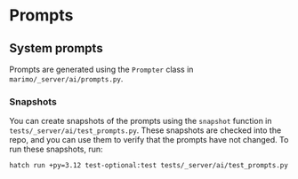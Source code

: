 # Prompts

## System prompts

Prompts are generated using the `Prompter` class in `marimo/_server/ai/prompts.py`.

### Snapshots

You can create snapshots of the prompts using the `snapshot` function in `tests/_server/ai/test_prompts.py`. These snapshots are checked into the repo, and you can use them to verify that the prompts have not changed. To run these snapshots, run:

```bash
hatch run +py=3.12 test-optional:test tests/_server/ai/test_prompts.py
```
